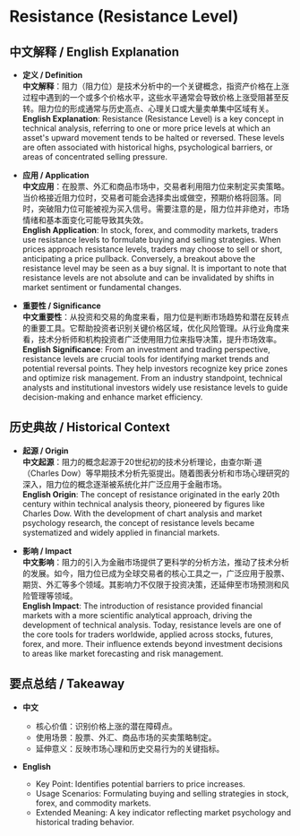 # Resistance (Resistance Level)

## 中文解释 / English Explanation

* **定义 / Definition**  
  **中文解释**：阻力（阻力位）是技术分析中的一个关键概念，指资产价格在上涨过程中遇到的一个或多个价格水平，这些水平通常会导致价格上涨受阻甚至反转。阻力位的形成通常与历史高点、心理关口或大量卖单集中区域有关。  
  **English Explanation**: Resistance (Resistance Level) is a key concept in technical analysis, referring to one or more price levels at which an asset's upward movement tends to be halted or reversed. These levels are often associated with historical highs, psychological barriers, or areas of concentrated selling pressure.

* **应用 / Application**  
  **中文应用**：在股票、外汇和商品市场中，交易者利用阻力位来制定买卖策略。当价格接近阻力位时，交易者可能会选择卖出或做空，预期价格将回落。同时，突破阻力位可能被视为买入信号。需要注意的是，阻力位并非绝对，市场情绪和基本面变化可能导致其失效。  
  **English Application**: In stock, forex, and commodity markets, traders use resistance levels to formulate buying and selling strategies. When prices approach resistance levels, traders may choose to sell or short, anticipating a price pullback. Conversely, a breakout above the resistance level may be seen as a buy signal. It is important to note that resistance levels are not absolute and can be invalidated by shifts in market sentiment or fundamental changes.

* **重要性 / Significance**  
  **中文重要性**：从投资和交易的角度来看，阻力位是判断市场趋势和潜在反转点的重要工具。它帮助投资者识别关键价格区域，优化风险管理。从行业角度来看，技术分析师和机构投资者广泛使用阻力位来指导决策，提升市场效率。  
  **English Significance**: From an investment and trading perspective, resistance levels are crucial tools for identifying market trends and potential reversal points. They help investors recognize key price zones and optimize risk management. From an industry standpoint, technical analysts and institutional investors widely use resistance levels to guide decision-making and enhance market efficiency.

## 历史典故 / Historical Context

* **起源 / Origin**  
  **中文起源**：阻力的概念起源于20世纪初的技术分析理论，由查尔斯·道（Charles Dow）等早期技术分析先驱提出。随着图表分析和市场心理研究的深入，阻力位的概念逐渐被系统化并广泛应用于金融市场。  
  **English Origin**: The concept of resistance originated in the early 20th century within technical analysis theory, pioneered by figures like Charles Dow. With the development of chart analysis and market psychology research, the concept of resistance levels became systematized and widely applied in financial markets.

* **影响 / Impact**  
  **中文影响**：阻力的引入为金融市场提供了更科学的分析方法，推动了技术分析的发展。如今，阻力位已成为全球交易者的核心工具之一，广泛应用于股票、期货、外汇等多个领域。其影响力不仅限于投资决策，还延伸至市场预测和风险管理等领域。  
  **English Impact**: The introduction of resistance provided financial markets with a more scientific analytical approach, driving the development of technical analysis. Today, resistance levels are one of the core tools for traders worldwide, applied across stocks, futures, forex, and more. Their influence extends beyond investment decisions to areas like market forecasting and risk management.

## 要点总结 / Takeaway

* **中文**  
  - 核心价值：识别价格上涨的潜在障碍点。  
  - 使用场景：股票、外汇、商品市场的买卖策略制定。  
  - 延伸意义：反映市场心理和历史交易行为的关键指标。

* **English**  
  - Key Point: Identifies potential barriers to price increases.  
  - Usage Scenarios: Formulating buying and selling strategies in stock, forex, and commodity markets.  
  - Extended Meaning: A key indicator reflecting market psychology and historical trading behavior.